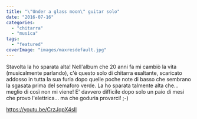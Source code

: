 ```yaml
---
title: "\"Under a glass moon\" guitar solo"
date: "2016-07-16"
categories: 
  - "chitarra"
  - "musica"
tags: 
  - "featured"
coverImage: "images/maxresdefault.jpg"
---
```


Stavolta la ho sparata alta! Nell'album che 20 anni fa mi cambiò la vita (musicalmente parlando), c'è questo solo di chitarra esaltante, scaricato addosso in tutta la sua furia dopo quelle poche note di basso che sembrano la sgasata prima del semaforo verde. La ho sparata talmente alta che... meglio di così non mi viene! E' davvero difficile dopo solo un paio di mesi che provo l'elettrica... ma che goduria provarci! ;-)

https://youtu.be/CrzJqpX4sII
